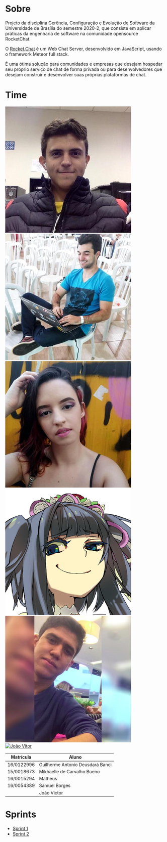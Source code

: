 # Sobre

Projeto da disciplina Gerência, Configuração e Evolução de Software da Universidade de Brasília do semestre 2020-2, que consiste em aplicar práticas da engenharia de software na comunidade opensource RocketChat.

O [Rocket.Chat](https://github.com/RocketChat) é um Web Chat Server, desenvolvido em JavaScript, usando o framework Meteor full stack.

É uma ótima solução para comunidades e empresas que desejam hospedar seu próprio serviço de chat de forma privada ou para desenvolvedores que desejam construir e desenvolver suas próprias plataformas de chat.

# Time

<div class="pictures">
<a href="https://github.com/djorkaeffalexandre">
  <div class="photo-border">
    <img class="photo" src="assets/img/logo/djorkaeff.jpeg" alt="member">
  </div>
</a>
<a href="https://github.com/orgs/Rocket-Chat-GCES/people/gdeusdara">
  <div class="photo-border">
    <img class="photo" src="assets/img/logo/deusdara.jpeg" alt="Guilherme">
  </div>
</a>
<a href="https://github.com/Mikhaelle">
  <div class="photo-border">
    <img class="photo" src="assets/img/logo/mikha.jpeg" alt="Mikhaelle">
  </div>
</a>
<a href="https://github.com/sammyzord">
  <div class="photo-border">
    <img class="photo" src="assets/img/logo/sam.png" alt="Samuel">
  </div>
</a>
<a href="https://github.com/matheus-rn">
  <div class="photo-border">
    <img class="photo" src="assets/img/logo/matheus.png" alt="Matheus">
  </div>
</a>
<a href="https://github.com/ritzare">
  <div class="photo-border">
    <img class="photo" src="assets/img/logo/joãoVitor.jpeg" alt="João Vitor">
  </div>
</a>
</div>


| Matrícula |                             Aluno |
|------------|----------------------------------|
| 16/0122996 | Guilherme Antonio Deusdará Banci |
| 15/0018673 |      Mikhaelle de Carvalho Bueno |
| 16/0015294 |                          Matheus |
| 16/0054389 |                    Samuel Borges |
|            |                      João Victor |

# Sprints

- [Sprint 1]()
- [Sprint 2]()
